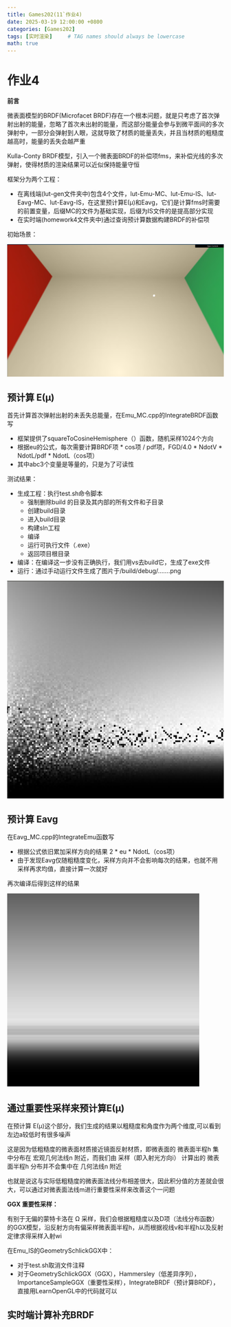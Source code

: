 ```yaml
---
title: Games202(11`作业4)
date: 2025-03-19 12:00:00 +0800
categories: [Games202]
tags: [实时渲染]     # TAG names should always be lowercase
math: true
---
```

# 作业4

**前言**

微表面模型的BRDF(Microfacet BRDF)存在一个根本问题，就是只考虑了首次弹射出射的能量，忽略了首次未出射的能量，而这部分能量会参与到微平面间的多次弹射中，一部分会弹射到人眼，这就导致了材质的能量丢失，并且当材质的粗糙度越高时，能量的丢失会越严重

Kulla-Conty BRDF模型，引入一个微表面BRDF的补偿项fms，来补偿光线的多次弹射，使得材质的渲染结果可以近似保持能量守恒

框架分为两个工程：

* 在离线端(lut-gen文件夹中)包含4个文件，lut-Emu-MC、lut-Emu-IS、lut-Eavg-MC、lut-Eavg-IS，在这里预计算E(μ)和Eavg，它们是计算fms时需要的前置变量，后缀MC的文件为基础实现，后缀为IS文件的是提高部分实现
* 在实时端(homework4文件夹中)通过查询预计算数据构建BRDF的补偿项

初始场景：

![1742449318289](/assets/img/blog/Games202/初始场景.png)

## 预计算 E(μ)

首先计算首次弹射出射的未丢失总能量，在Emu_MC.cpp的IntegrateBRDF函数写

* 框架提供了squareToCosineHemisphere（）函数，随机采样1024个方向
* 根据eu的公式，每次需要计算BRDF项 * cos项 / pdf项，FGD/4.0 * NdotV * NdotL/pdf * NdotL（cos项）
* 其中abc3个变量是等量的，只是为了可读性

测试结果：

* 生成工程：执行test.sh命令脚本
  * 强制删除build 的目录及其内部的所有文件和子目录
  * 创建build目录
  * 进入build目录
  * 构建sln工程
  * 编译
  * 运行可执行文件（.exe）
  * 返回项目根目录
* 编译：在编译这一步没有正确执行，我们用vs去build它，生成了exe文件
* 运行：通过手动运行文件生成了图片于/build/debug/…….png

![1742527705093](/assets/img/blog/Games202/eu预计算.png)

## 预计算 Eavg

在Eavg_MC.cpp的IntegrateEmu函数写

* 根据公式依旧累加采样方向的结果 2 * eu * NdotL（cos项）
* 由于发现Eavg仅随粗糙度变化，采样方向并不会影响每次的结果，也就不用采样再求均值，直接计算一次就好

再次编译后得到这样的结果

![1742533802555](/assets/img/blog/Games202/eavg预计算.png)

## 通过重要性采样来预计算E(μ)

在预计算 E(μ)这个部分，我们生成的结果以粗糙度和角度作为两个维度,可以看到左边a较低时有很多噪声

这是因为低粗糙度的微表面材质接近镜面反射材质，即微表面的 微表面半程h 集中分布在 宏观几何法线n 附近，而我们由 采样（即入射光方向i） 计算出的 微表面半程h 分布并不会集中在 几何法线n 附近

也就是说这与实际低粗糙度的微表面法线分布相差很大，因此积分值的方差就会很大，可以通过对微表面法线m进行重要性采样来改善这个一问题

**GGX 重要性采样：**

有别于无偏的蒙特卡洛在 Ω 采样，我们会根据粗糙度以及D项（法线分布函数）的GGX模型，沿反射方向有偏采样微表面半程h，从而根据视线v和半程h以及反射定律求得采样入射wi

在Emu_IS的GeometrySchlickGGX中：

* 对于test.sh取消文件注释
* 对于GeometrySchlickGGX（GGX），Hammersley（低差异序列），ImportanceSampleGGX（重要性采样），IntegrateBRDF（预计算BRDF），直接用LearnOpenGL中的代码就可以

## 实时端计算补充BRDF




